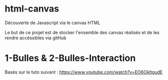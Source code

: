# html-canvas
Découverte de Javascript via le canvas HTML

Le but de ce projet est de stocker l'ensemble des canvas réalisés et de les rendre accéssibles via gitHub


1-Bulles & 2-Bulles-Interaction 
=============================
Basés sur le tuto suivant : https://www.youtube.com/watch?v=EO6OkltgudE



